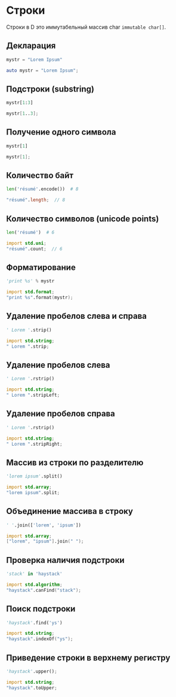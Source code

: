 # Строки
Строки в D это иммутабельный массив char `immutable char[]`.

## Декларация

```python
mystr = "Lorem Ipsum"
```
```d
auto mystr = "Lorem Ipsum";
```

## Подстроки (substring)
```python
mystr[1:3]
```
```d
mystr[1..3];
```

## Получение одного символа
```python
mystr[1]
```
```d
mystr[1];
```

## Количество байт
```python
len('résumé'.encode())  # 8
```
```d
"résumé".length;  // 8
```

## Количество символов (unicode points)
```python
len('résumé')  # 6
```
```d
import std.uni;
"résumé".count;  // 6
```

## Форматирование
```python
'print %s' % mystr
```
```d
import std.format;
"print %s".format(mystr);
```

## Удаление пробелов слева и справа
```python
' Lorem '.strip()
```
```d
import std.string;
" Lorem ".strip;
```
## Удаление пробелов слева
```python
' Lorem '.rstrip()
```
```d
import std.string;
" Lorem ".stripLeft;
```

## Удаление пробелов справа
```python
' Lorem '.rstrip()
```
```d
import std.string;
" Lorem ".stripRight;
```

## Массив из строки по разделителю
```python
'lorem ipsum'.split()
```
```d
import std.array;
"lorem ipsum".split;
```

## Объединение массива в строку
```python
' '.join(['lorem', 'ipsum'])
```
```d
import std.array;
["lorem", "ipsum"].join(" ");
```
## Проверка наличия подстроки
```python
'stack' in 'haystack'
```
```d
import std.algorithm;
"haystack".canFind("stack");
```
## Поиск подстроки
```python
'haystack'.find('ys')
```
```d
import std.string;
"haystack".indexOf("ys");
```
## Приведение строки в верхнему регистру
```python
'haystack'.upper();
```
```d
import std.string;
"haystack".toUpper;
```
